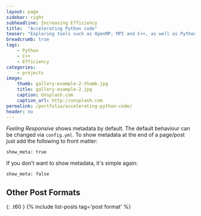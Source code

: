 ```yaml
---
layout: page
sidebar: right
subheadline: Increasing Efficiency
title:  "Accelerating Python code"
teaser: "Exploring tools such as OpenMP, MPI and C++, as well as Python modules Cython and Numba to increase the efficiency of the computationally intensive Lebwhol-Lasher fluid model coded in Python"
breadcrumb: true
tags:
    - Python
    - C++
    - Efficiency
categories:
    - projects
image:
    thumb: gallery-example-2-thumb.jpg
    title: gallery-example-2.jpg
    caption: Unsplash.com
    caption_url: http://unsplash.com
permalink: /portfolio/accelerating-python-code/
header: no
---
```

*Feeling Responsive* shows metadata by default. The default behaviour can be changed via `config.yml`. To show metadata at the end of a page/post just add the following to front matter:
<!--more-->

~~~
show_meta: true
~~~

If you don't want to show metadata, it's simple again:

~~~
show_meta: false
~~~


## Other Post Formats
{: .t60 }
{% include list-posts tag='post format' %}
